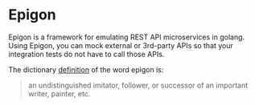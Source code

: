 # Epigon

Epigon is a framework for emulating REST API microservices in golang.  Using Epigon, you can mock external or 3rd-party APIs so that your integration tests do not have to call those APIs.

The dictionary [definition](https://www.dictionary.com/browse/epigone) of the word epigon is:

> an undistinguished imitator, follower, or successor of an important writer, painter, etc.
